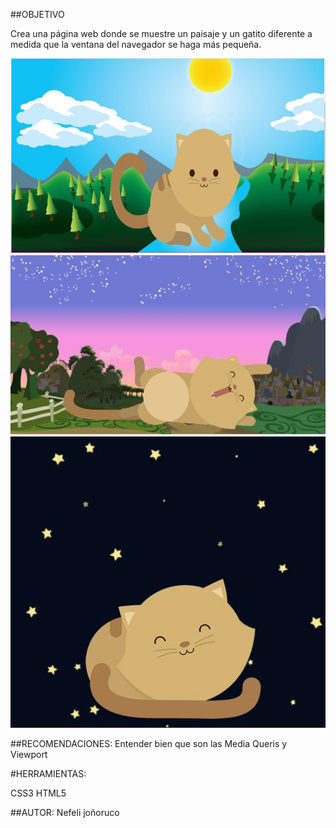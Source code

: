 ##OBJETIVO 

Crea una página web donde se muestre un paisaje y un gatito diferente a medida que la ventana del navegador se haga más pequeña.

![recursos](assets/img/img1.jpg)
![recursos](assets/img/img2.jpg)
![recursos](assets/img/img3.jpg)

##RECOMENDACIONES:
Entender bien que son las Media Queris y Viewport

#HERRAMIENTAS:

CSS3
HTML5

##AUTOR:
Nefeli joñoruco 
